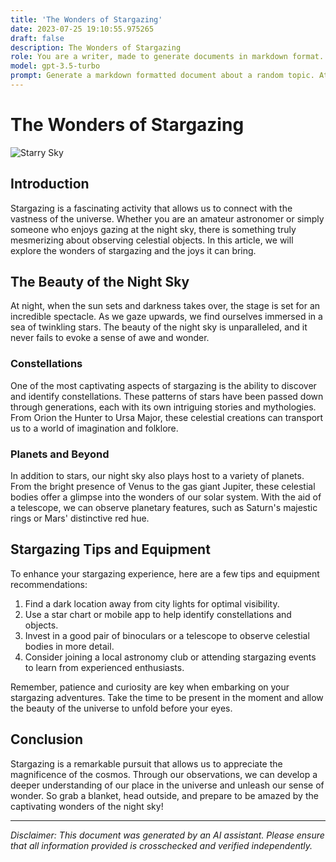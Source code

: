 ```yaml
---
title: 'The Wonders of Stargazing'
date: 2023-07-25 19:10:55.975265
draft: false
description: The Wonders of Stargazing
role: You are a writer, made to generate documents in markdown format. It is very important that all of the documents you generate are in valid markdown format.
model: gpt-3.5-turbo
prompt: Generate a markdown formatted document about a random topic. At the bottom, include a disclaimer explaining that the document was generated by you. The first line of the document should be the title. Make sure that the entire document is in proper markdown format, using a mix of various tags to make the document visually appealing.
---
```


# The Wonders of Stargazing

![Starry Sky](https://example.com/starry_sky.jpg)

## Introduction

Stargazing is a fascinating activity that allows us to connect with the vastness of the universe. Whether you are an amateur astronomer or simply someone who enjoys gazing at the night sky, there is something truly mesmerizing about observing celestial objects. In this article, we will explore the wonders of stargazing and the joys it can bring.

## The Beauty of the Night Sky

At night, when the sun sets and darkness takes over, the stage is set for an incredible spectacle. As we gaze upwards, we find ourselves immersed in a sea of twinkling stars. The beauty of the night sky is unparalleled, and it never fails to evoke a sense of awe and wonder.

### Constellations

One of the most captivating aspects of stargazing is the ability to discover and identify constellations. These patterns of stars have been passed down through generations, each with its own intriguing stories and mythologies. From Orion the Hunter to Ursa Major, these celestial creations can transport us to a world of imagination and folklore.

### Planets and Beyond

In addition to stars, our night sky also plays host to a variety of planets. From the bright presence of Venus to the gas giant Jupiter, these celestial bodies offer a glimpse into the wonders of our solar system. With the aid of a telescope, we can observe planetary features, such as Saturn's majestic rings or Mars' distinctive red hue.

## Stargazing Tips and Equipment

To enhance your stargazing experience, here are a few tips and equipment recommendations:

1. Find a dark location away from city lights for optimal visibility.
2. Use a star chart or mobile app to help identify constellations and objects.
3. Invest in a good pair of binoculars or a telescope to observe celestial bodies in more detail.
4. Consider joining a local astronomy club or attending stargazing events to learn from experienced enthusiasts.

Remember, patience and curiosity are key when embarking on your stargazing adventures. Take the time to be present in the moment and allow the beauty of the universe to unfold before your eyes.

## Conclusion

Stargazing is a remarkable pursuit that allows us to appreciate the magnificence of the cosmos. Through our observations, we can develop a deeper understanding of our place in the universe and unleash our sense of wonder. So grab a blanket, head outside, and prepare to be amazed by the captivating wonders of the night sky!

---

*Disclaimer: This document was generated by an AI assistant. Please ensure that all information provided is crosschecked and verified independently.*